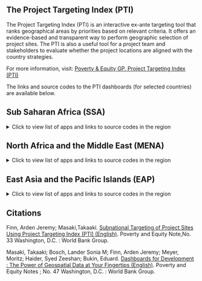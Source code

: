 ## The Project Targeting Index (PTI)

<!--
This is a field wit comments. 
In the current document, we may add generic description of the organization.
-->

The Project Targeting Index (PTI) is an interactive ex-ante targeting tool that ranks geographical areas by priorities based on relevant criteria. It offers an evidence-based and transparent way to perform geographic selection of project sites. The PTI is also a useful tool for a project team and stakeholders to evaluate whether the project locations are aligned with the country strategies.

For more information, visit: [Poverty & Equity GP. Project Targeting Index (PTI)](https://worldbankgroup.sharepoint.com/sites/WBPoverty/SitePages/PublishingPages/D4OI%20%E2%80%93%20PTI-1649796093454.aspx)

The links and source codes to the PTI dashboards (for selected countries) are available below. 

## Sub Saharan Africa (SSA)

<details>
  <summary>Click to view list of apps and links to source codes in the region</summary>

  * Cameroon: [app](http://w0lxprconn01.worldbank.org:3939/cmrPTI/), GitHub repo for [launching the app](https://github.com/wbPTI/cmrPTI) and [preparing data](https://github.com/wbPTI/cmrPTIdata)
  * Benin:  [app](https://wbg-poverty-gp.shinyapps.io/benPTI/), GitHub repo for [launching the app](https://github.com/wbPTI/west_africa) and [preparing data](https://github.com/wbPTI/west_africa)
  * Burundi: [app](http://w0lxprconn01.worldbank.org:3939/bdiPTI/), GitHub repo for [launching the app](https://github.com/wbPTI/bdiPTI) and [preparing data](https://github.com/wbPTI/bdiPTIdata)
  * Democratic Republic of Congo:  [app](https://wbg-poverty-gp.shinyapps.io/drcPTI/), GitHub repo for [launching the app](https://github.com/wbPTI/drcPTI) and [preparing data](https://github.com/wbPTI/drcPTIdata)
  * Cote d'Ivoire:  [app](https://wbg-poverty-gp.shinyapps.io/civPTI/), GitHub repo for [launching the app](https://github.com/wbPTI/west_africa) and [preparing data](https://github.com/wbPTI/west_africa)
  * Guinea:  [app](https://wbg-poverty-gp.shinyapps.io/ginPTI/), GitHub repo for [launching the app](https://github.com/wbPTI/west_africa) and [preparing data](https://github.com/wbPTI/west_africa)
  * Ethiopia:  [app](http://w0lxprconn01.worldbank.org:3939/ethPTI/), GitHub repo for [launching the app](https://github.com/wbPTI/EthiopiaTigrayCrisisPTI) and [preparing data](https://github.com/wbPTI/EthiopiaTigrayCrisis)
  * Madagasacar:  [app](https://wbg-poverty-gp.shinyapps.io/mdgPTI/), GitHub repo for [launching the app](https://github.com/wbPTI/mdgPTI) and [preparing data](https://github.com/wbPTI/mdgPTIdata)
  * Mozambique:  [app](https://wbg-poverty-gp.shinyapps.io/mozPTI/), GitHub repo for [launching the app](https://github.com/wbPTI/mozPTI) and [preparing data](https://github.com/wbPTI/mozPTIdata)
  * Sahel (Regional):  [app](https://wbg-poverty-gp.shinyapps.io/sahelPTI/), GitHub repo for [launching the app](https://github.com/wbPTI/sahelPTI) and [preparing data](https://github.com/wbPTI/sahelPTIdata)
  * Senegal:  [app](https://w0lxdrconn01.worldbank.org/senPTI/)), GitHub repo for [launching the app](https://github.com/wbPTI/senPTI) and [preparing data](https://github.com/wbPTI/west_africa_4_PTIdata)
  * Somalia:  [app](https://wbg-poverty-gp.shinyapps.io/somPTI/), GitHub repo for [launching the app](https://github.com/wbPTI/somPTI) and [preparing data](https://github.com/wbPTI/somPTIdata)
  * South Sudan:  [app](https://wbg-poverty-gp.shinyapps.io/ssdPTI/), GitHub repo for [launching the app](https://github.com/wbPTI/ssdPTI) and [preparing data](https://github.com/wbPTI/ssdPTIdata)
  * Sudan:  [app](https://wbg-poverty-gp.shinyapps.io/sdnPTI/), GitHub repo for [launching the app](https://github.com/wbPTI/sdnPTI) and [preparing data](https://github.com/wbPTI/sdnPTIdata)
  * Tanzania: [app](http://w0lxprconn01.worldbank.org:3939/tzaPTI/), GitHub repo for [launching the app](https://github.com/wbPTI/tzaPTI) and [preparing data](https://github.com/wbPTI/tzaPTIdata)
  * Benin:  [app](https://wbg-poverty-gp.shinyapps.io/tgoPTI/), GitHub repo for [launching the app](https://github.com/wbPTI/west_africa) and [preparing data](https://github.com/wbPTI/west_africa)
  * Zambia:  [app (v1.0)](https://wbg-poverty-gp.shinyapps.io/zamPTI/); [app (v1.1) - MoFNP](https://ifeanyi.shinyapps.io/zamPTI/) GitHub repo for [launching the app](https://github.com/wbPTI/zamPTI) and [preparing data](https://github.com/wbPTI/zamPTIdata)

</details>  

## North Africa and the Middle East (MENA)

<details>
  <summary>Click to view list of apps and links to source codes in the region</summary>

  * Morocco: [app](http://w0lxprconn01.worldbank.org:3939/marPTI/)
  * Yemen: [app](http://w0lxprconn01.worldbank.org:3939/yemPTI/)
</details>  

## East Asia and the Pacific Islands (EAP)

<details>
  <summary>Click to view list of apps and links to source codes in the region</summary>

 * Pacific Island Countries (joint dashboard): [app](https://ifeanyi.shinyapps.io/pciPTI/), Github Repo for  [launching the app](https://github.com/wbPTI/pciPTI) and [preparing the data](https://github.com/wbPTI/pciPTIdata)
 * Papua New Guinea: [app](https://ifeanyi.shinyapps.io/pngPTI/), Github Repo for [launching the app](https://github.com/wbPTI/pngPTI) and [preparing the data](https://github.com/wbPTI/pciPTIdata)
 * Fiji: [app](https://ifeanyi.shinyapps.io/fijiPTI/), Github Repo for [launching the app](https://github.com/wbPTI/fijiPTI) and [preparing the data](https://github.com/wbPTI/pciPTIdata)
 * Vanuatu : [app](https://ifeanyi.shinyapps.io/vutPTI/), Github Repo for [launching the app](https://github.com/wbPTI/vutPTI) and [preparing the data](https://github.com/wbPTI/pciPTIdata)

</details> 


## Citations

Finn, Arden Jeremy; Masaki,Takaaki. [Subnational Targeting of Project Sites Using Project Targeting Index (PTI) (English)](http://documents.worldbank.org/curated/en/993931596523347991/Subnational-Targeting-of-Project-Sites-Using-Project-Targeting-Index-PTI). Poverty and Equity Note,No. 33 Washington, D.C. : World Bank Group. 

Masaki, Takaaki; Bosch, Lander Sonia M; Finn, Arden Jeremy; Meyer, Moritz; Haider, Syed Zeeshan; Bukin, Eduard.
[Dashboards for Development : The Power of Geospatial Data at Your Fingertips (English)](http://documents.worldbank.org/curated/en/099552206032228352/IDU0918d19120955e04c82096b8073cb389e875a). Poverty and Equity Notes ; No. 47 Washington, D.C. : World Bank Group. 

